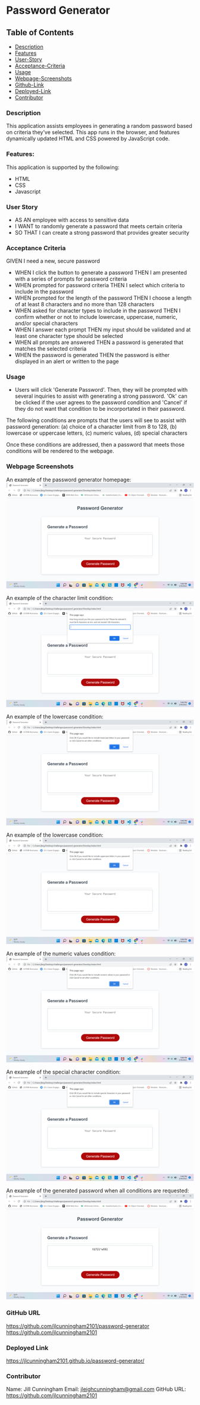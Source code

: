 # Password Generator

## Table of Contents

- [Description](#description)
- [Features](#features)
- [User-Story](#user-story)
- [Acceptance-Criteria](#acceptance-criteria)
- [Usage](#usage)
- [Webpage-Screenshots](#webpage-screenshots)
- [Github-Link](#github-link)
- [Deployed-Link](#deployed-link)
- [Contributor](#contributor)

### Description

This application assists employees in generating a random password based on criteria they’ve selected. This app runs in the browser, and features dynamically updated HTML and CSS powered by JavaScript code.

### Features:

This application is supported by the following:

- HTML
- CSS
- Javascript

### User Story

- AS AN employee with access to sensitive data
- I WANT to randomly generate a password that meets certain criteria
- SO THAT I can create a strong password that provides greater security

### Acceptance Criteria

GIVEN I need a new, secure password

- WHEN I click the button to generate a password
  THEN I am presented with a series of prompts for password criteria
- WHEN prompted for password criteria
  THEN I select which criteria to include in the password
- WHEN prompted for the length of the password
  THEN I choose a length of at least 8 characters and no more than 128 characters
- WHEN asked for character types to include in the password
  THEN I confirm whether or not to include lowercase, uppercase, numeric, and/or special characters
- WHEN I answer each prompt
  THEN my input should be validated and at least one character type should be selected
- WHEN all prompts are answered
  THEN a password is generated that matches the selected criteria
- WHEN the password is generated
  THEN the password is either displayed in an alert or written to the page

### Usage

- Users will click 'Generate Password'. Then, they will be prompted with several inquiries to assist with generating a strong password. 'Ok' can be clicked if the user agrees to the password condition and 'Cancel' if they do not want that condition to be incorportated in their password.

The following conditions are prompts that the users will see to assist with password generation:
(a) choice of a character limit from 8 to 128,
(b) lowercase or uppercase letters,
(c) numeric values,
(d) special characters

Once these conditions are addressed, then a password that meets those conditions will be rendered to the webpage.

### Webpage Screenshots

An example of the password generator homepage:
![Screenshot](<assets/images/Screenshot%20(10).png>)

An example of the character limit condition:
![Screenshot](<assets/images/Screenshot%20(11).png>)

An example of the lowercase condition:
![Screenshot](<assets/images/Screenshot%20(12).png>)

An example of the lowercase condition:
![Screenshot](<assets/images/Screenshot%20(13).png>)

An example of the numeric values condition:
![Screenshot](<assets/images/Screenshot%20(14).png>)

An example of the special character condition:
![Screenshot](<assets/images/Screenshot%20(15).png>)

An example of the generated password when all conditions are requested:
![Screenshot](<assets/images/Screenshot%20(16).png>)

### GitHub URL

https://github.com/jlcunningham2101/password-generator
https://github.com/jlcunningham2101

### Deployed Link

https://jlcunningham2101.github.io/password-generator/

### Contributor

Name: Jill Cunningham
Email: jleighcunningham@gmail.com
GitHub URL: https://github.com/jlcunningham2101
